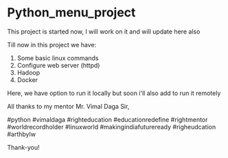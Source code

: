 # Python_menu_project
This project is started now, I will work on it and will update here also

Till now in this project we have:
1. Some basic linux commands 
2. Configure web server (httpd)
3. Hadoop 
4. Docker 

Here, we have option to run it locally but soon i'll also add to run it remotely

All thanks to my mentor Mr. Vimal Daga Sir,

#python #vimaldaga #righteducation #educationredefine #rightmentor #worldrecordholder #linuxworld #makingindiafutureready #righeudcation #arthbylw

Thank-you!
